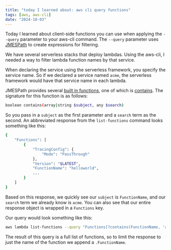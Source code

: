```yaml
---
title: "today I learned about: aws cli query functions"
tags: [aws, aws-cli]
date: "2024-10-03"
---
```


Today I learned about client-side functions you can use when applying the `--query` parameter to your aws-cli command. The `--query` parameter uses [JMESPath](https://jmespath.org/) to create expressions for filtering.

We have several serverless stacks that deploy lambdas. Using the aws-cli, I needed a way to filter lambda function names by that service.

When declaring the service using the serverless framework, you specify the service name. So if we declared a service named `acme`, the serverless framework would have that service name in each lambda.

JMESPath provides several [built in functions](https://jmespath.org/specification.html#built-in-functions), one of which is [contains](https://jmespath.org/specification.html#contains). The signature for this function is as follows:

```sh
boolean contains(array|string $subject, any $search)
```

So you pass in a `subject` as the first parameter and a `search` term as the second. An abbreviated response from the `list-functions` command looks something like this:

```sh
{
    "Functions": [
        {
            "TracingConfig": {
                "Mode": "PassThrough"
            },
            "Version": "$LATEST",
            "FunctionName": "helloworld",
            ...
        }
    ]
}
```

Based on this response, we quickly see our `subject` is `FunctionName`, and our `search` term we already know is `acme`. You can also see that our entire response object is wrapped in a `Functions` key.

Our query would look something like this:

```sh
aws lambda list-functions --query "Functions[?contains(FunctionName, 'acme')].FunctionName"
```

The result of this query is a full list of functions, so to limit the response to just the name of the function we append a `.FunctionName`.
